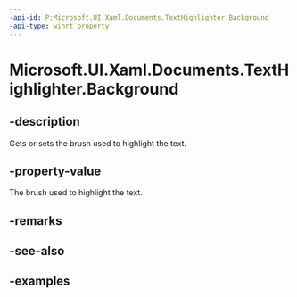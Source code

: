 ```yaml
---
-api-id: P:Microsoft.UI.Xaml.Documents.TextHighlighter.Background
-api-type: winrt property
---
```


<!-- Property syntax.
public Brush Background { get;  set; }
-->

# Microsoft.UI.Xaml.Documents.TextHighlighter.Background

## -description

Gets or sets the brush used to highlight the text.

## -property-value

The brush used to highlight the text.

## -remarks

## -see-also

## -examples

